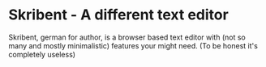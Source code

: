 # Skribent - A different text editor

Skribent, german for author, is a browser based text editor with (not so many and mostly minimalistic) features your might need. (To be honest it's completely useless)